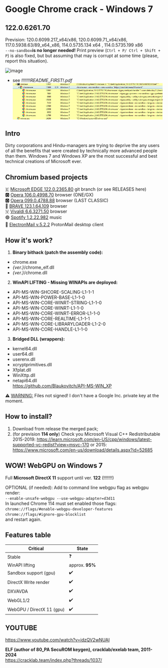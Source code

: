 # Google Chrome crack - Windows 7 
## 122.0.6261.70
 Prevision: 120.0.6099.217_x64/x86, 120.0.6099.71_x64/x86, 117.0.5938.63/89_x64_x86, 114.0.5735.134 x64 , 114.0.5735.199 x86  
`--no-sandbox`**is no longer needed!** Print preview (`Ctrl + P/ Ctrl + Shift + P`) is also fixed, but but assuming that may is corrupt at some time (please, report this situation).

![image](https://github.com/Blaukovitch/GOOGLE_CHROME_Windows_7_CRACK/assets/116763547/e1849dff-6998-4107-a441-6bdc3a2daffd)
 
* see *!!!!!!!README_FIRST!.pdf*
![PH](images/process_hacker.png "Process Hacker Windows 7")  

## Intro  
Dirty corporations and Hindu-managers are trying to deprive the any users of all the benefits that were created by technically more advanced people than them. Windows 7 and Windows XP are the most successful and best technical creations of Microsoft ever.  

## Chromium based projects
🇪 [Microsoft EDGE 122.0.2365.80](https://github.com/Blaukovitch/Microsoft-EDGE-Windows-7-CRACK) git branch  (or see RELEASES here)   
🅾️ [Opera 106.0.4998.70](https://github.com/Blaukovitch/GOOGLE_CHROME_Windows_7_CRACK/releases/tag/OperaOneGX) browser   (ONE/GX)  
🅾️ [Opera 099.0.4788.88](https://github.com/Blaukovitch/GOOGLE_CHROME_Windows_7_CRACK/releases/tag/Opera_CLASSIC) browser (LAST CLASSIC)  
🦁 [BRAVE 123.1.64.109](https://github.com/Blaukovitch/GOOGLE_CHROME_Windows_7_CRACK/releases/tag/brave_WebGPU) browser  
🇻 [Vivaldi 6.6.3271.50](https://github.com/Blaukovitch/GOOGLE_CHROME_Windows_7_CRACK/releases/tag/vivaldi_early) browser  
🟢 [Spotify 1.2.22.982](https://github.com/Blaukovitch/GOOGLE_CHROME_Windows_7_CRACK/releases/tag/Spotify_first) music  
📧 [ElectronMail v.5.2.2](https://github.com/Blaukovitch/GOOGLE_CHROME_Windows_7_CRACK/releases/tag/ElectronMail) ProtonMail desktop client  
  
## How it's work?  
1) **Binary bithack (patch the assembly code):**  
* chrome.exe  
* *{ver.}*/chrome_elf.dll  
* *{ver.}*/chrome.dll  

2) **WinAPI LIFTING - Missing WINAPIs are deployed:**  
* API-MS-WIN-SHCORE-SCALING-L1-1-1  
* API-MS-WIN-POWER-BASE-L1-1-0  
* API-MS-WIN-CORE-WINRT-STRING-L1-1-0  
* API-MS-WIN-CORE-WINRT-L1-1-0  
* API-MS-WIN-CORE-WINRT-ERROR-L1-1-0
* API-MS-WIN-CORE-REALTIME-L1-1-1
* API-MS-WIN-CORE-LIBRARYLOADER-L1-2-0
* API-MS-WIN-CORE-HANDLE-L1-1-0
3) **Bridged DLL (wrappers):** 
* kernel64.dll
* user64.dll
* userenx.dll
* xcryptprimitives.dll
* Xfplat.dll
* WinXttp.dll
* netapi64.dll  
https://github.com/Blaukovitch/API-MS-WIN_XP 

⚠️ <u>WARNING:</u> Files not signed! I don't have a Google Inc. private key at the moment.

## How to install?
1) Download from release the merged pack; 
2) (for prevision **114 only**) Check you Microsoft Visual C++ Redistributable 2015-2019: https://learn.microsoft.com/en-US/cpp/windows/latest-supported-vc-redist?view=msvc-170 or 2015: https://www.microsoft.com/en-us/download/details.aspx?id=52685

## WOW! WebGPU on Windows 7
Full **Microsoft DirectX 11** support until ver. **122** (!!!!!!!)

OPTIONAL (if needed):
Add to command line webgpu flag as webgpu render:  
`--enable-unsafe-webgpu --use-webgpu-adapter=d3d11`  
In launched Chrome 114 must set enabled those flags:  
`chrome://flags/#enable-webgpu-developer-features`  
`chrome://flags/#ignore-gpu-blocklist`  
and restart again.  

## Features table
| Critical | State |
| ------ | ------ |
| Stable | ❓ |
| WinAPI lifting | approx. **95%** |
| Sandbox support (gpu) | ✔️ | 
| DirectX Write render | ✔️ | 
| DXVAVDA | ✔️ | 
| WebGL1/2 | ✔️ | 
| WebGPU / DirectX 11 (gpu)| ✔️ | 

## YOUTUBE
https://www.youtube.com/watch?v=idzQV2wNUAI

**ELF (author of 80_PA SecuROM keygen), cracklab/exelab team, 2011-2024**  
https://cracklab.team/index.php?threads/1037/
